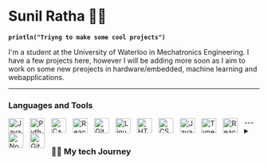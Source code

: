 # Sunil Ratha 🚵‍♀️
**`println("Triyng to make some cool projects")`**

I'm a student at the University of Waterloo in Mechatronics Engineering. I have a few projects here, however I will be adding more soon as I aim to work on some new preojects in hardware/embedded, machine learning and webapplications. 

---

### Languages and Tools 

<img align="left" alt="Java" width="30px" style="padding-right:10px;" src="https://cdn.jsdelivr.net/gh/devicons/devicon/icons/java/java-original.svg"/>
<img align="left" alt="Python" width="30px" style="padding-right:10px;" src="https://cdn.jsdelivr.net/gh/devicons/devicon/icons/python/python-plain.svg" />
<img align="left" alt="C++" width="30px" style="padding-right:10px;" src="https://cdn.jsdelivr.net/gh/devicons/devicon/icons/cplusplus/cplusplus-line.svg" />
<img align="left" alt="React" width="30px" style="padding-right:10px;" src="https://cdn.jsdelivr.net/gh/devicons/devicon/icons/react/react-original.svg" />
<img align="left" alt="Git" width="30px" style="padding-right:10px;" src="https://cdn.jsdelivr.net/gh/devicons/devicon/icons/git/git-original.svg" />
<img align="left" alt="Linux" width="30px" style="padding-right:10px;" src="https://cdn.jsdelivr.net/gh/devicons/devicon/icons/linux/linux-original.svg" />
<img align="left" alt="HTML" width="30px" style="padding-right:10px;" src="https://cdn.jsdelivr.net/gh/devicons/devicon/icons/html5/html5-plain.svg" />
<img align="left" alt="CSS" width="30px" style="padding-right:10px;" src="https://cdn.jsdelivr.net/gh/devicons/devicon/icons/css3/css3-plain.svg" />
<img align="left" alt="JavaScript" width="30px" style="padding-right:10px;" src="https://cdn.jsdelivr.net/gh/devicons/devicon/icons/javascript/javascript-plain.svg" />
<img align="left" alt="TypeScript" width="30px" style="padding-right:10px;" src="https://cdn.jsdelivr.net/gh/devicons/devicon/icons/typescript/typescript-plain.svg" />
<img align="left" alt="React" width="30px" style="padding-right:10px;" src="https://cdn.jsdelivr.net/gh/devicons/devicon/icons/react/react-original.svg" />
<img align="left" alt="NodeJS" width="30px" style="padding-right:10px;" src="https://cdn.jsdelivr.net/gh/devicons/devicon/icons/nodejs/nodejs-original.svg" />
<img align="left" alt="GitHub" width="30px" style="padding-right:10px;" src="https://cdn.jsdelivr.net/gh/devicons/devicon/icons/github/github-original.svg" />
---
<details>
 <summary><h3>👨‍💻 My tech Journey</h3></summary>
I started coding in high school. I had some cool teachers that gave me the freedom to be creative in assignments and let me explore. I took three years of computer science in high school starting with visual basics, making some GUI apps like a space invaders game. The space invaders game was a super fun project which I did not think someone with my knowledge at the time could make. In the following year, I took two courses with java, one functional programming and the next being object-oriented programming. In these two courses I was able to get a much deeper understanding of programming with the core fundamentals and then data structures and algorithms (Stacks, Queues, Linked lists and trees). In these two classes, I made a room occupancy counter and then a face detection program (the repo exists here). Although I loved programming after high school I decided to pursue a biomedical science degree but, after completing two years I wanted to go back and take engineering in a field where I could access software, hardware and mechanical. So I decided to pursue my passion in tech and transfer to the University of Waterloo Mechatronics Engineering program.  

